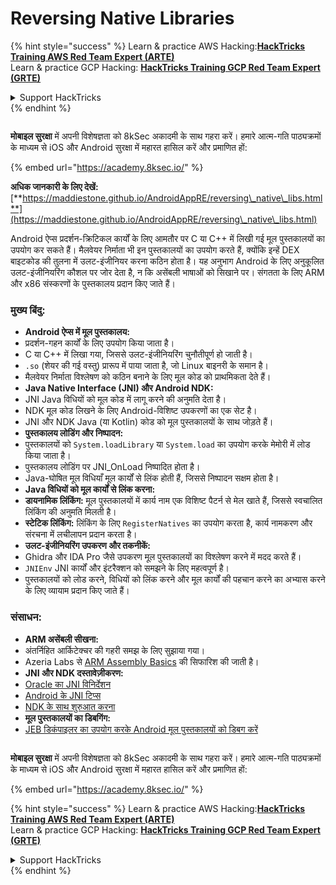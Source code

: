 # Reversing Native Libraries

{% hint style="success" %}
Learn & practice AWS Hacking:<img src="/.gitbook/assets/arte.png" alt="" data-size="line">[**HackTricks Training AWS Red Team Expert (ARTE)**](https://training.hacktricks.xyz/courses/arte)<img src="/.gitbook/assets/arte.png" alt="" data-size="line">\
Learn & practice GCP Hacking: <img src="/.gitbook/assets/grte.png" alt="" data-size="line">[**HackTricks Training GCP Red Team Expert (GRTE)**<img src="/.gitbook/assets/grte.png" alt="" data-size="line">](https://training.hacktricks.xyz/courses/grte)

<details>

<summary>Support HackTricks</summary>

* Check the [**subscription plans**](https://github.com/sponsors/carlospolop)!
* **Join the** 💬 [**Discord group**](https://discord.gg/hRep4RUj7f) or the [**telegram group**](https://t.me/peass) or **follow** us on **Twitter** 🐦 [**@hacktricks\_live**](https://twitter.com/hacktricks\_live)**.**
* **Share hacking tricks by submitting PRs to the** [**HackTricks**](https://github.com/carlospolop/hacktricks) and [**HackTricks Cloud**](https://github.com/carlospolop/hacktricks-cloud) github repos.

</details>
{% endhint %}

<figure><img src="/.gitbook/assets/image (2).png" alt=""><figcaption></figcaption></figure>

**मोबाइल सुरक्षा** में अपनी विशेषज्ञता को 8kSec अकादमी के साथ गहरा करें। हमारे आत्म-गति पाठ्यक्रमों के माध्यम से iOS और Android सुरक्षा में महारत हासिल करें और प्रमाणित हों:

{% embed url="https://academy.8ksec.io/" %}


**अधिक जानकारी के लिए देखें:** [**https://maddiestone.github.io/AndroidAppRE/reversing\_native\_libs.html**](https://maddiestone.github.io/AndroidAppRE/reversing\_native\_libs.html)

Android ऐप्स प्रदर्शन-क्रिटिकल कार्यों के लिए आमतौर पर C या C++ में लिखी गई मूल पुस्तकालयों का उपयोग कर सकते हैं। मैलवेयर निर्माता भी इन पुस्तकालयों का उपयोग करते हैं, क्योंकि इन्हें DEX बाइटकोड की तुलना में उलट-इंजीनियर करना कठिन होता है। यह अनुभाग Android के लिए अनुकूलित उलट-इंजीनियरिंग कौशल पर जोर देता है, न कि असेंबली भाषाओं को सिखाने पर। संगतता के लिए ARM और x86 संस्करणों के पुस्तकालय प्रदान किए जाते हैं।

### मुख्य बिंदु:

* **Android ऐप्स में मूल पुस्तकालय:**
* प्रदर्शन-गहन कार्यों के लिए उपयोग किया जाता है।
* C या C++ में लिखा गया, जिससे उलट-इंजीनियरिंग चुनौतीपूर्ण हो जाती है।
* `.so` (शेयर की गई वस्तु) प्रारूप में पाया जाता है, जो Linux बाइनरी के समान है।
* मैलवेयर निर्माता विश्लेषण को कठिन बनाने के लिए मूल कोड को प्राथमिकता देते हैं।
* **Java Native Interface (JNI) और Android NDK:**
* JNI Java विधियों को मूल कोड में लागू करने की अनुमति देता है।
* NDK मूल कोड लिखने के लिए Android-विशिष्ट उपकरणों का एक सेट है।
* JNI और NDK Java (या Kotlin) कोड को मूल पुस्तकालयों के साथ जोड़ते हैं।
* **पुस्तकालय लोडिंग और निष्पादन:**
* पुस्तकालयों को `System.loadLibrary` या `System.load` का उपयोग करके मेमोरी में लोड किया जाता है।
* पुस्तकालय लोडिंग पर JNI\_OnLoad निष्पादित होता है।
* Java-घोषित मूल विधियाँ मूल कार्यों से लिंक होती हैं, जिससे निष्पादन सक्षम होता है।
* **Java विधियों को मूल कार्यों से लिंक करना:**
* **डायनामिक लिंकिंग:** मूल पुस्तकालयों में कार्य नाम एक विशिष्ट पैटर्न से मेल खाते हैं, जिससे स्वचालित लिंकिंग की अनुमति मिलती है।
* **स्टेटिक लिंकिंग:** लिंकिंग के लिए `RegisterNatives` का उपयोग करता है, कार्य नामकरण और संरचना में लचीलापन प्रदान करता है।
* **उलट-इंजीनियरिंग उपकरण और तकनीकें:**
* Ghidra और IDA Pro जैसे उपकरण मूल पुस्तकालयों का विश्लेषण करने में मदद करते हैं।
* `JNIEnv` JNI कार्यों और इंटरैक्शन को समझने के लिए महत्वपूर्ण है।
* पुस्तकालयों को लोड करने, विधियों को लिंक करने और मूल कार्यों की पहचान करने का अभ्यास करने के लिए व्यायाम प्रदान किए जाते हैं।

### संसाधन:

* **ARM असेंबली सीखना:**
* अंतर्निहित आर्किटेक्चर की गहरी समझ के लिए सुझाया गया।
* Azeria Labs से [ARM Assembly Basics](https://azeria-labs.com/writing-arm-assembly-part-1/) की सिफारिश की जाती है।
* **JNI और NDK दस्तावेज़ीकरण:**
* [Oracle का JNI विनिर्देशन](https://docs.oracle.com/javase/7/docs/technotes/guides/jni/spec/jniTOC.html)
* [Android के JNI टिप्स](https://developer.android.com/training/articles/perf-jni)
* [NDK के साथ शुरुआत करना](https://developer.android.com/ndk/guides/)
* **मूल पुस्तकालयों का डिबगिंग:**
* [JEB डिकंपाइलर का उपयोग करके Android मूल पुस्तकालयों को डिबग करें](https://medium.com/@shubhamsonani/how-to-debug-android-native-libraries-using-jeb-decompiler-eec681a22cf3)


<figure><img src="/.gitbook/assets/image (2).png" alt=""><figcaption></figcaption></figure>

**मोबाइल सुरक्षा** में अपनी विशेषज्ञता को 8kSec अकादमी के साथ गहरा करें। हमारे आत्म-गति पाठ्यक्रमों के माध्यम से iOS और Android सुरक्षा में महारत हासिल करें और प्रमाणित हों:

{% embed url="https://academy.8ksec.io/" %}

{% hint style="success" %}
Learn & practice AWS Hacking:<img src="/.gitbook/assets/arte.png" alt="" data-size="line">[**HackTricks Training AWS Red Team Expert (ARTE)**](https://training.hacktricks.xyz/courses/arte)<img src="/.gitbook/assets/arte.png" alt="" data-size="line">\
Learn & practice GCP Hacking: <img src="/.gitbook/assets/grte.png" alt="" data-size="line">[**HackTricks Training GCP Red Team Expert (GRTE)**<img src="/.gitbook/assets/grte.png" alt="" data-size="line">](https://training.hacktricks.xyz/courses/grte)

<details>

<summary>Support HackTricks</summary>

* Check the [**subscription plans**](https://github.com/sponsors/carlospolop)!
* **Join the** 💬 [**Discord group**](https://discord.gg/hRep4RUj7f) or the [**telegram group**](https://t.me/peass) or **follow** us on **Twitter** 🐦 [**@hacktricks\_live**](https://twitter.com/hacktricks\_live)**.**
* **Share hacking tricks by submitting PRs to the** [**HackTricks**](https://github.com/carlospolop/hacktricks) and [**HackTricks Cloud**](https://github.com/carlospolop/hacktricks-cloud) github repos.

</details>
{% endhint %}
